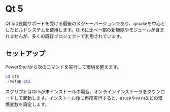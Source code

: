 # Qt 5

Qt 5は長期サポートを受ける最後のメジャーバージョンであり、qmakeを中心としたビルドシステムを使用します。Qt 6に比べ一部の新機能やモジュールが含まれませんが、多くの既存プロジェクトで利用されています。

## セットアップ

PowerShellから次のコマンドを実行して環境を整えます。

```powershell
cd qt5
./setup.ps1
```

スクリプトはQt 5が未インストールの場合、オンラインインストーラをダウンロードして起動します。インストール後に再度実行すると、`QTDIR`や`PATH`などの環境変数を設定します。
